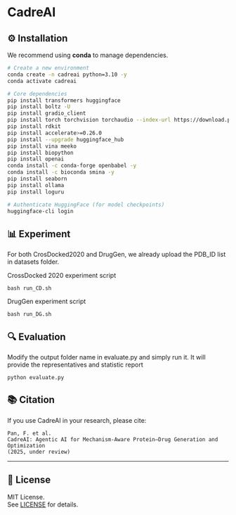 # CadreAI

## ⚙️ Installation

We recommend using **conda** to manage dependencies.

```bash
# Create a new environment
conda create -n cadreai python=3.10 -y
conda activate cadreai

# Core dependencies
pip install transformers huggingface
pip install boltz -U
pip install gradio_client
pip install torch torchvision torchaudio --index-url https://download.pytorch.org/whl/cu126
pip install rdkit
pip install accelerate>=0.26.0
pip install --upgrade huggingface_hub
pip install vina meeko
pip install biopython
pip install openai
conda install -c conda-forge openbabel -y
conda install -c bioconda smina -y
pip install seaborn
pip install ollama
pip install loguru

# Authenticate HuggingFace (for model checkpoints)
huggingface-cli login
```


## 📊 Experiment 
For both CrosDocked2020 and DrugGen, we already upload the PDB_ID list in datasets folder.

CrossDocked 2020 experiment script

```
bash run_CD.sh
```

DrugGen experiment script

```
bash run_DG.sh
```

## 🔍 Evaluation
Modify the output folder name in evaluate.py and simply run it.
It will provide the representatives and statistic report
```
python evaluate.py
```

## 📚 Citation
If you use CadreAI in your research, please cite:

```
Pan, F. et al.  
CadreAI: Agentic AI for Mechanism-Aware Protein–Drug Generation and Optimization  
(2025, under review)
```

---

## 📜 License
MIT License.  
See [LICENSE](LICENSE) for details.

